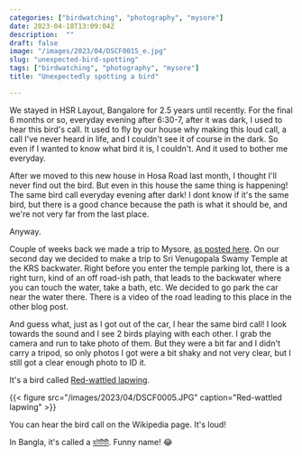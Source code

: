 ```yaml
---
categories: ["birdwatching", "photography", "mysore"]
date: 2023-04-18T13:09:04Z
description:  ""
draft: false
image: "/images/2023/04/DSCF0015_e.jpg"
slug: "unexpected-bird-spotting"
tags: ["birdwatching", "photography", "mysore"]
title: "Unexpectedly spotting a bird"

---
```



We stayed in HSR Layout, Bangalore for 2.5 years until recently. For the final 6 months or so, everyday evening after 6:30-7, after it was dark, I used to hear this bird's call. It used to fly by our house why making this loud call, a call I've never heard in life, and I couldn't see it of course in the dark. So even if I wanted to know what bird it is, I couldn't. And it used to bother me everyday.

After we moved to this new house in Hosa Road last month, I thought I'll never find out the bird. But even in this house the same thing is happening! The same bird call everyday evening after dark! I dont know if it's the same bird, but there is a good chance because the path is what it should be, and we're not very far from the last place.

Anyway.

Couple of weeks back we made a trip to Mysore, [as posted here](/mysore-road-trip-april-2023/). On our second day we decided to make a trip to Sri Venugopala Swamy Temple at the KRS backwater. Right before you enter the temple parking lot, there is a right turn, kind of an off road-ish path, that leads to the backwater where you can touch the water, take a bath, etc. We decided to go park the car near the water there. There is a video of the road leading to this place in the other blog post.

And guess what, just as I got out of the car, I hear the same bird call! I look towards the sound and I see 2 birds playing with each other. I grab the camera and run to take photo of them. But they were a bit far and I didn't carry a tripod, so only photos I got were a bit shaky and not very clear, but I still got a clear enough photo to ID it.

It's a bird called [Red-wattled lapwing](https://en.wikipedia.org/wiki/Red-wattled_lapwing).

{{< figure src="/images/2023/04/DSCF0005.JPG" caption="Red-wattled lapwing" >}}

You can hear the bird call on the Wikipedia page. It's loud!

In Bangla, it's called a [হটটিটি](https://bn.wikipedia.org/wiki/%E0%A6%B9%E0%A6%9F%E0%A6%9F%E0%A6%BF%E0%A6%9F%E0%A6%BF). Funny name! 😂

